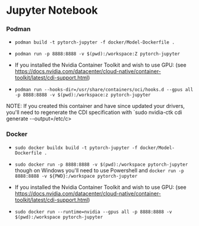 # Jupyter Notebook

### Podman
- `podman build -t pytorch-jupyter -f docker/Model-Dockerfile .`
- `podman run -p 8888:8888 -v $(pwd):/workspace:Z pytorch-jupyter`

- If you installed the Nvidia Container Toolkit and wish to use GPU: (see https://docs.nvidia.com/datacenter/cloud-native/container-toolkit/latest/cdi-support.html)

- `podman run --hooks-dir=/usr/share/containers/oci/hooks.d --gpus all -p 8888:8888 -v $(pwd):/workspace:z pytorch-jupyter`

NOTE: If you created this container and have since updated your drivers, you'll need to regenerate the CDI specification with `sudo nvidia-ctk cdi generate --output=/etc/c>

### Docker
- `sudo docker buildx build -t pytorch-jupyter -f docker/Model-Dockerfile .`
- `sudo docker run -p 8888:8888 -v $(pwd):/workspace pytorch-jupyter` though on Windows you'll need to use Powershell and `docker run -p 8888:8888 -v ${PWD}:/workspace pytorch-jupyter`

- If you installed the Nvidia Container Toolkit and wish to use GPU: (see https://docs.nvidia.com/datacenter/cloud-native/container-toolkit/latest/cdi-support.html)
- `sudo docker run --runtime=nvidia --gpus all -p 8888:8888 -v $(pwd):/workspace pytorch-jupyter`
